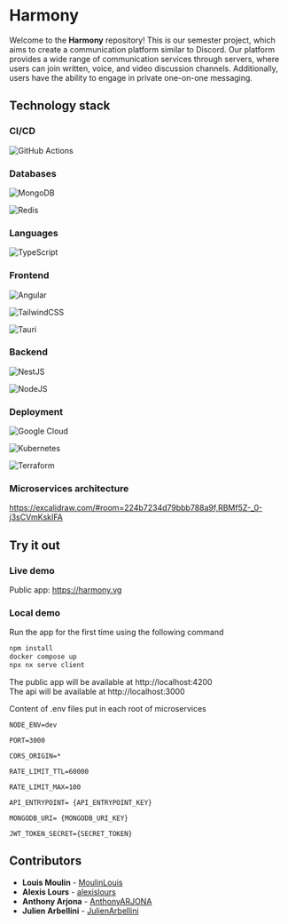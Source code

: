 # Harmony
Welcome to the **Harmony** repository! This is our semester project, which aims to create a communication platform similar to Discord. Our platform provides a wide range of communication services through servers, where users can join written, voice, and video discussion channels. Additionally, users have the ability to engage in private one-on-one messaging.

## Technology stack

### CI/CD

![GitHub Actions](https://img.shields.io/badge/github%20actions-%232671E5.svg?style=for-the-badge&logo=githubactions&logoColor=white)

  

### Databases

![MongoDB](https://img.shields.io/badge/MongoDB-%234ea94b.svg?style=for-the-badge&logo=mongodb&logoColor=white)

![Redis](https://img.shields.io/badge/redis-%23DD0031.svg?style=for-the-badge&logo=redis&logoColor=white)

  

### Languages

![TypeScript](https://img.shields.io/badge/typescript-%23007ACC.svg?style=for-the-badge&logo=typescript&logoColor=white)

  

### Frontend

![Angular](https://img.shields.io/badge/angular-%23DD0031.svg?style=for-the-badge&logo=angular&logoColor=white)

![TailwindCSS](https://img.shields.io/badge/tailwindcss-%2338B2AC.svg?style=for-the-badge&logo=tailwind-css&logoColor=white)

![Tauri](https://img.shields.io/badge/tauri-%2324C8DB.svg?style=for-the-badge&logo=tauri&logoColor=%23FFFFFF)

  

### Backend

![NestJS](https://img.shields.io/badge/nestjs-%23E0234E.svg?style=for-the-badge&logo=nestjs&logoColor=white)

![NodeJS](https://img.shields.io/badge/node.js-6DA55F?style=for-the-badge&logo=node.js&logoColor=white)

  

### Deployment

![Google Cloud](https://img.shields.io/badge/GoogleCloud-%234285F4.svg?style=for-the-badge&logo=google-cloud&logoColor=white)

![Kubernetes](https://img.shields.io/badge/kubernetes-%23326ce5.svg?style=for-the-badge&logo=kubernetes&logoColor=white)

![Terraform](https://img.shields.io/badge/terraform-%235835CC.svg?style=for-the-badge&logo=terraform&logoColor=white)

### Microservices architecture

https://excalidraw.com/#room=224b7234d79bbb788a9f,RBMf5Z-_0-j3sCVmKskIFA

## Try it out

### Live demo

Public app: https://harmony.vg

### Local demo

Run the app for the first time using the following command

```bash
npm install
docker compose up
npx nx serve client
```

The public app will be available at http://localhost:4200  
The api will be available at http://localhost:3000  

Content of .env files put in each root of microservices

```
NODE_ENV=dev

PORT=3000

CORS_ORIGIN=*

RATE_LIMIT_TTL=60000

RATE_LIMIT_MAX=100

API_ENTRYPOINT= {API_ENTRYPOINT_KEY}

MONGODB_URI= {MONGODB_URI_KEY}

JWT_TOKEN_SECRET={SECRET_TOKEN}
```

## Contributors

* **Louis Moulin** - [MoulinLouis](https://github.com/MoulinLouis)
* **Alexis Lours** - [alexislours](https://github.com/alexislours)
* **Anthony Arjona** - [AnthonyARJONA](https://github.com/AnthonyARJONA)
* **Julien Arbellini** - [JulienArbellini](https://github.com/JulienArbellini)
